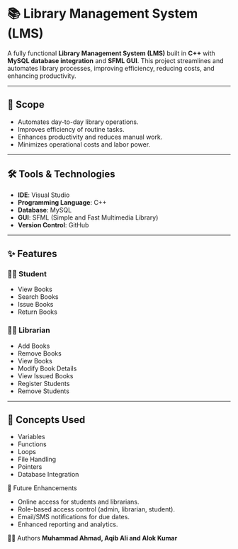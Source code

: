 # 📚 Library Management System (LMS)

A fully functional **Library Management System (LMS)** built in **C++** with **MySQL database integration** and **SFML GUI**. This project streamlines and automates library processes, improving efficiency, reducing costs, and enhancing productivity.

---

## 🚀 Scope
- Automates day-to-day library operations.  
- Improves efficiency of routine tasks.  
- Enhances productivity and reduces manual work.  
- Minimizes operational costs and labor power.  

---

## 🛠️ Tools & Technologies
- **IDE**: Visual Studio  
- **Programming Language**: C++  
- **Database**: MySQL  
- **GUI**: SFML (Simple and Fast Multimedia Library)  
- **Version Control**: GitHub  

---

## ✨ Features

### 👨‍🎓 Student
- View Books  
- Search Books  
- Issue Books  
- Return Books  

### 👩‍💼 Librarian
- Add Books  
- Remove Books  
- View Books  
- Modify Book Details  
- View Issued Books  
- Register Students  
- Remove Students  

---

## 🔑 Concepts Used
- Variables  
- Functions  
- Loops  
- File Handling  
- Pointers  
- Database Integration  

🎯 Future Enhancements
<ul>
<li>Online access for students and librarians.</li>
<li>Role-based access control (admin, librarian, student).</li>
<li>Email/SMS notifications for due dates.</li>
<li>Enhanced reporting and analytics.</li>
</ul>

👨‍💻 Authors
<b>Muhammad Ahmad, Aqib Ali and Alok Kumar</b>



